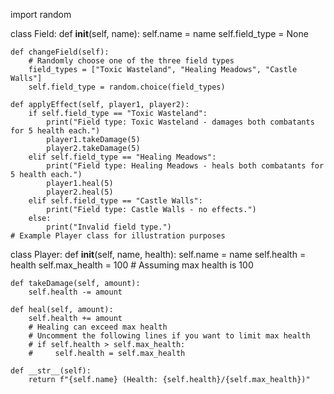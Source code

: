 import random

class Field:
    def __init__(self, name):
        self.name = name
        self.field_type = None
        
    def changeField(self):
        # Randomly choose one of the three field types
        field_types = ["Toxic Wasteland", "Healing Meadows", "Castle Walls"]
        self.field_type = random.choice(field_types)
        
    def applyEffect(self, player1, player2):
        if self.field_type == "Toxic Wasteland":
            print("Field type: Toxic Wasteland - damages both combatants for 5 health each.")
            player1.takeDamage(5)
            player2.takeDamage(5)
        elif self.field_type == "Healing Meadows":
            print("Field type: Healing Meadows - heals both combatants for 5 health each.")
            player1.heal(5)
            player2.heal(5)
        elif self.field_type == "Castle Walls":
            print("Field type: Castle Walls - no effects.")
        else:
            print("Invalid field type.")
    # Example Player class for illustration purposes
class Player:
    def __init__(self, name, health):
        self.name = name
        self.health = health
        self.max_health = 100  # Assuming max health is 100
        
    def takeDamage(self, amount):
        self.health -= amount
        
    def heal(self, amount):
        self.health += amount
        # Healing can exceed max health
        # Uncomment the following lines if you want to limit max health
        # if self.health > self.max_health:
        #     self.health = self.max_health
        
    def __str__(self):
        return f"{self.name} (Health: {self.health}/{self.max_health})"

        
